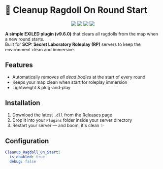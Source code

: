 # 🧹 Cleanup Ragdoll On Round Start

<p align="center">
  <img src="https://img.shields.io/github/downloads/Konoaru384/CleanupRagdollOnRoundStart/total?style=for-the-badge" />
  <img src="https://img.shields.io/badge/EXILED-9.6.0-blueviolet?style=for-the-badge" />
  <img src="https://img.shields.io/badge/RP%20Friendly-%E2%9C%94-lightgreen?style=for-the-badge" />
  <a href="https://discord.gg/vxGeGFr5Bc">
    <img src="https://img.shields.io/badge/Discord-Join%20Us-7289DA?style=for-the-badge&logo=discord" />
  </a>
</p>

**A simple EXILED plugin (v9.6.0)** that clears all ragdolls from the map when a new round starts.  
Built for **SCP: Secret Laboratory Roleplay (RP)** servers to keep the environment clean and immersive.


## Features

-  Automatically removes *all dead bodies* at the start of every round
-  Keeps your map clean when start for roleplay immersion
-  Lightweight & plug-and-play

##  Installation

1. Download the latest `.dll` from the [Releases page](https://github.com/Konoaru384/CleanupRagdollOnRoundStart/releases)
2. Drop it into your `Plugins` folder inside your server directory
3. Restart your server — and boom, it's clean ✨

## Configuration

```yaml
Cleanup_Ragdoll_On_Start:
  is_enabled: true
  debug: false
